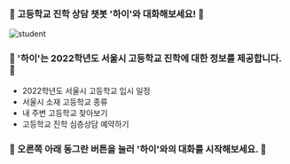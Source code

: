 ### :orange_heart: 고등학교 진학 상담 챗봇 '하이'와 대화해보세요! :orange_heart:
![student](https://user-images.githubusercontent.com/81274352/118222153-07a36e80-b4ba-11eb-88c7-6e4c79986f5d.png)

### :green_heart: '하이'는 2022학년도 서울시 고등학교 진학에 대한 정보를 제공합니다. :green_heart:
- 2022학년도 서울시 고등학교 입시 일정
- 서울시 소재 고등학교 종류
- 내 주변 고등학교 찾아보기
- 고등학교 진학 심층상담 예약하기


### :blue_heart: 오른쪽 아래 동그란 버튼을 눌러 '하이'와의 대화를 시작해보세요. :blue_heart:
